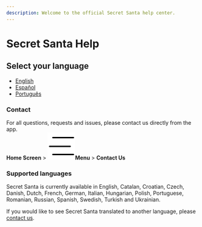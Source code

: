 ```yaml
---
description: Welcome to the official Secret Santa help center.
---
```


# Secret Santa Help

## Select your language

* [English](english/new-event.md)
* [Español](espanol/new-event-es.md)
* [Português](portugues/new-event-pt.md)

### Contact

For all questions, requests and issues, please contact us directly from the app.  
**Home Screen** &gt; ![](.gitbook/assets/ic_routes_menu-403x.png.png)**Menu** &gt; **Contact Us**

### Supported languages

Secret Santa is currently available in English, Catalan, Croatian, Czech, Danish, Dutch, French, German, Italian, Hungarian, Polish, Portuguese, Romanian, Russian, Spanish, Swedish, Turkish and Ukrainian.

If you would like to see Secret Santa translated to another language, please [contact us](./#contact).

